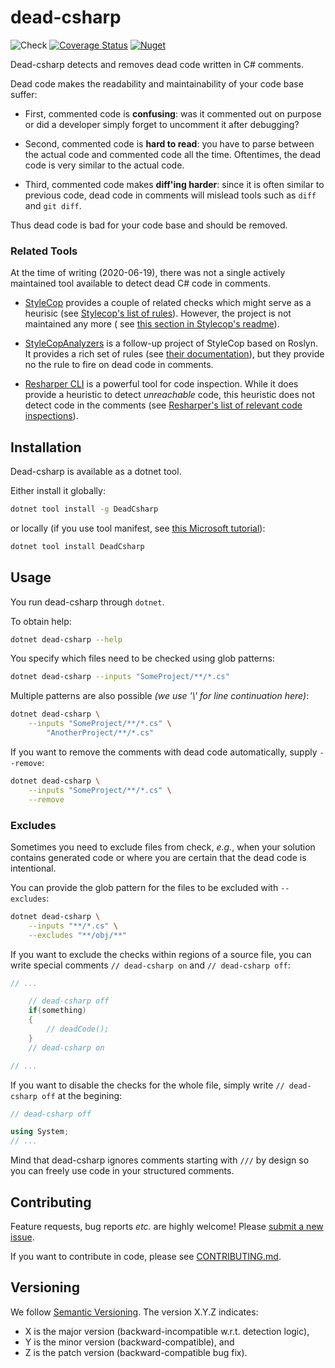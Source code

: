 # dead-csharp

![Check](
https://github.com/mristin/dead-csharp/workflows/Check/badge.svg
) [![Coverage Status](
https://coveralls.io/repos/github/mristin/dead-csharp/badge.svg)](
https://coveralls.io/github/mristin/dead-csharp
) [![Nuget](
https://img.shields.io/nuget/v/DeadCsharp)](
https://www.nuget.org/packages/DeadCsharp
)

Dead-csharp detects and removes dead code written in C# comments.

Dead code makes the readability and maintainability of your code base suffer:

* First, commented code is **confusing**: was it commented out on purpose or did
a developer simply forget to uncomment it after debugging?

* Second, commented code is **hard to read**: you have to parse between
the actual code and commented code all the time. Oftentimes, the dead code
is very similar to the actual code.

* Third, commented code makes **diff'ing harder**: since it is often similar
to previous code, dead code in comments will mislead tools such as `diff` and
`git diff`.

Thus dead code is bad for your code base and should be removed.

### Related Tools

At the time of writing (2020-06-19), there was not a single actively maintained
tool available to detect dead C# code in comments.

* [StyleCop](https://github.com/StyleCop/StyleCop) provides a couple of related
  checks which might serve as a heurisic (see [Stylecop's list of rules](
  https://documentation.help/StyleCop/
  )). However, the project is not maintained any more (
  see [this section in Stylecop's readme](
  https://github.com/StyleCop/StyleCop#considerations)).

* [StyleCopAnalyzers](https://github.com/DotNetAnalyzers/StyleCopAnalyzers) is
  a follow-up project of StyleCop based on Roslyn. It provides a rich set of 
  rules (see [their documentation](
  https://github.com/DotNetAnalyzers/StyleCopAnalyzers/blob/master/DOCUMENTATION.md
  )), but they provide no the rule to fire on dead code in comments.
  
* [Resharper CLI](https://www.jetbrains.com/help/resharper/InspectCode.html
  ) is a powerful tool for code inspection. While it does provide a heuristic
  to detect *unreachable* code, this heuristic does not detect code in the
  comments (see [Resharper's list of relevant code inspections](
  https://www.jetbrains.com/help/resharper/Reference__Code_Inspections_CSHARP.html#CodeRedundancy
  )).

## Installation

Dead-csharp is available as a dotnet tool.

Either install it globally:

```bash
dotnet tool install -g DeadCsharp
```

or locally (if you use tool manifest, see [this Microsoft tutorial](
https://docs.microsoft.com/en-us/dotnet/core/tools/local-tools-how-to-use)):

```bash
dotnet tool install DeadCsharp
```

## Usage

You run dead-csharp through `dotnet`.

To obtain help:

```bash
dotnet dead-csharp --help
```

You specify which files need to be checked using glob patterns:

```bash
dotnet dead-csharp --inputs "SomeProject/**/*.cs"
```

Multiple patterns are also possible *(we use '\\' for line continuation here)*:

```bash
dotnet dead-csharp \
    --inputs "SomeProject/**/*.cs" \
        "AnotherProject/**/*.cs"
```

If you want to remove the comments with dead code automatically, supply
`--remove`:

```bash
dotnet dead-csharp \
    --inputs "SomeProject/**/*.cs" \
    --remove
```

### Excludes

Sometimes you need to exclude files from check, *e.g.*, when your solution
contains generated code or where you are certain that the dead code is intentional.

You can provide the glob pattern for the files to be excluded with `--excludes`:

```bash
dotnet dead-csharp \
    --inputs "**/*.cs" \
    --excludes "**/obj/**"
```

If you want to exclude the checks within regions of a source file, you can write
special comments `// dead-csharp on` and `// dead-csharp off`:

```cs
// ...

    // dead-csharp off
    if(something) 
    {
        // deadCode();
    }
    // dead-csharp on

// ...
```

If you want to disable the checks for the whole file, simply write 
`// dead-csharp off` at the begining:

```cs
// dead-csharp off

using System;
// ...
```

Mind that dead-csharp ignores comments starting with `///` by design so you can
freely use code in your structured comments.

## Contributing

Feature requests, bug reports *etc.* are highly welcome! Please [submit
a new issue](https://github.com/mristin/dead-csharp/issues/new).

If you want to contribute in code, please see
[CONTRIBUTING.md](CONTRIBUTING.md).

## Versioning

We follow [Semantic Versioning](http://semver.org/spec/v1.0.0.html).
The version X.Y.Z indicates:

* X is the major version (backward-incompatible w.r.t. detection logic),
* Y is the minor version (backward-compatible), and
* Z is the patch version (backward-compatible bug fix).
